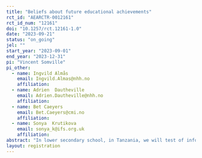 ```yaml
---
title: "Beliefs about future educational achievements"
rct_id: "AEARCTR-0012161"
rct_id_num: "12161"
doi: "10.1257/rct.12161-1.0"
date: "2023-09-21"
status: "on_going"
jel: ""
start_year: "2023-09-01"
end_year: "2023-12-31"
pi: "Vincent Somville"
pi_other:
  - name: Ingvild Almås
    email: Ingvild.Almas@nhh.no
    affiliation: 
  - name: Adrien  Dautheville
    email: Adrien.Dautheville@nhh.no
    affiliation: 
  - name: Bet Caeyers
    email: Bet.Caeyers@cmi.no
    affiliation: 
  - name: Sonya  Krutikova
    email: sonya_k@ifs.org.uk
    affiliation: 
abstract: "In lower secondary school, in Tanzania, we will test of information about student’s performance at the national exam (CSEE) affects the perceived likelihood of success at that exam."
layout: registration
---
```



